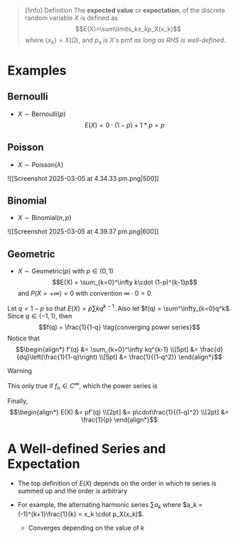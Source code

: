 > [!info] Definition
> The **expected value** or **expectation**, of the discrete random variable $X$ is defined as 
> $$E(X)=\sum\limits_kx_kp_X(x_k)$$ 
> where $\{x_k\} = X(\Omega)$, and $p_x$ is $X$'s pmf *as long as RHS is well-defined.*

# Examples

## Bernoulli
- $X \sim \text{Bernoulli}(p)$
$$E(X) = 0\cdot (1-p) + 1 * p = p$$

## Poisson
- $X \sim \text{Poisson}(\lambda)$

![[Screenshot 2025-03-05 at 4.34.33 pm.png|500]]

## Binomial 
- $X \sim \text{Binomial}(n,p)$

![[Screenshot 2025-03-05 at 4.39.37 pm.png|600]]


## Geometric
- $X \sim \text{Geometric}(p)$ with $p \in (0,1)$
$$E(X) = \sum_{k=0}^\infty k\cdot (1-p)^{k-1}p$$
and $P(X=+\infty)=0$ with convention $\infty \cdot 0 = 0$.

Let $q = 1 - p$ so that $E(X) = p\sum kq^{k-1}$. Also let $f(q) = \sum^\infty_{k=0}q^k$. Since $q \in (-1,1)$, then 
$$f(q) = \frac{1}{1-q} \tag{converging power series}$$
Notice that 
$$\begin{align*}
f'(q) &= \sum_{k=0}^\infty kq^{k-1} \\[5pt]
&= \frac{d}{dq}\left(\frac{1}{1-q}\right) \\[5pt]
&= \frac{1}{(1-q^2)}
\end{align*}$$
>[!warning]
>This only true if $f_n \in C^\infty$, which the power series is 
>

Finally,
$$\begin{align*}
E(X) &= pf'(q) \\[2pt]
&= p\cdot\frac{1}{(1-q)^2} \\[2pt]
&= \frac{1}{p}
\end{align*}$$


# A Well-defined Series and Expectation

- The top definition of $E(X)$ depends on the order in which te series is summed up and the order is arbitrary

- For example, the alternating harmonic series $\sum {a_k}$ where $a_k = (-1)^{k+1}\frac{1}{k} = x_k \cdot p_X(x_k)$.
	- Converges depending on the value of $k$
